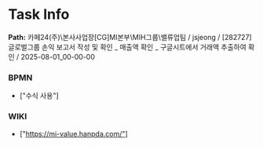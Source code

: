 # Task Info

**Path:** 카페24(주)\본사사업장\[CG]MI본부\MIH그룹\밸류업팀 / jsjeong / [282727] 글로벌그룹 손익 보고서 작성 및 확인 _ 매출액 확인 _ 구글시트에서 거래액 추출하여 확인 / 2025-08-01_00-00-00

### BPMN
- ["수식 사용"]

### WIKI
- ["https://mi-value.hanpda.com/"]

